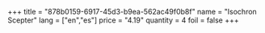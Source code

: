 +++
title = "878b0159-6917-45d3-b9ea-562ac49f0b8f"
name = "Isochron Scepter"
lang = ["en","es"]
price = "4.19"
quantity = 4
foil = false
+++
